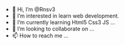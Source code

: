 - 👋 Hi, I’m @Rnsv3
- 👀 I’m interested in learn web development.
- 🌱 I’m currently learning Html5 Css3 JS ...
- 💞️ I’m looking to collaborate on ...
- 📫 How to reach me ...

<!---
Rnsv3/Rnsv3 is a ✨ special ✨ repository because its `README.md` (this file) appears on your GitHub profile.
You can click the Preview link to take a look at your changes.
--->
